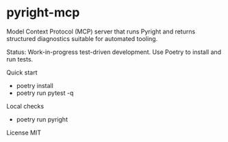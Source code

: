 # pyright-mcp

Model Context Protocol (MCP) server that runs Pyright and returns structured diagnostics suitable for automated tooling.

Status: Work-in-progress test-driven development. Use Poetry to install and run tests.

Quick start
- poetry install
- poetry run pytest -q

Local checks
- poetry run pyright

License
MIT